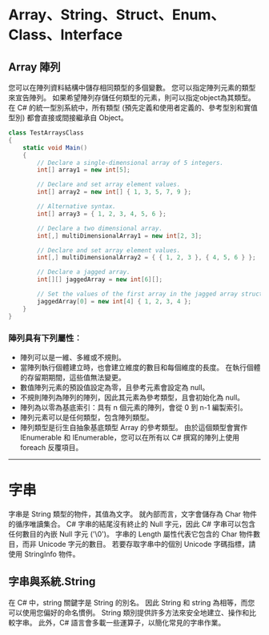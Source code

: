 # Array、String、Struct、Enum、Class、Interface

## Array 陣列

您可以在陣列資料結構中儲存相同類型的多個變數。 您可以指定陣列元素的類型來宣告陣列。 如果希望陣列存儲任何類型的元素，則可以指定object為其類型。 在 C# 的統一型別系統中，所有類型 (預先定義和使用者定義的、參考型別和實值型別) 都會直接或間接繼承自 Object。

```C#
class TestArraysClass
{
    static void Main()
    {
        // Declare a single-dimensional array of 5 integers.
        int[] array1 = new int[5];

        // Declare and set array element values.
        int[] array2 = new int[] { 1, 3, 5, 7, 9 };

        // Alternative syntax.
        int[] array3 = { 1, 2, 3, 4, 5, 6 };

        // Declare a two dimensional array.
        int[,] multiDimensionalArray1 = new int[2, 3];

        // Declare and set array element values.
        int[,] multiDimensionalArray2 = { { 1, 2, 3 }, { 4, 5, 6 } };

        // Declare a jagged array.
        int[][] jaggedArray = new int[6][];

        // Set the values of the first array in the jagged array structure.
        jaggedArray[0] = new int[4] { 1, 2, 3, 4 };
    }
}
```

### 陣列具有下列屬性︰
- 陣列可以是一維、多維或不規則。  
- 當陣列執行個體建立時，也會建立維度的數目和每個維度的長度。 在執行個體的存留期期間，這些值無法變更。   
- 數值陣列元素的預設值設定為零，且參考元素會設定為 null。  
- 不規則陣列為陣列的陣列，因此其元素為參考類型，且會初始化為 null。  
- 陣列為以零為基底索引：具有 n 個元素的陣列，會從 0 到 n-1 編製索引。  
- 陣列元素可以是任何類型，包含陣列類型。  
- 陣列類型是衍生自抽象基底類型 Array 的參考類型。 由於這個類型會實作 IEnumerable 和 IEnumerable<T>，您可以在所有以 C# 撰寫的陣列上使用 foreach 反覆項目。  

---
# 字串
字串是 String 類型的物件，其值為文字。 就內部而言，文字會儲存為 Char 物件的循序唯讀集合。 C# 字串的結尾沒有終止的 Null 字元，因此 C# 字串可以包含任何數目的內嵌 Null 字元 ('\0')。 字串的 Length 屬性代表它包含的 Char 物件數目，而非 Unicode 字元的數目。 若要存取字串中的個別 Unicode 字碼指標，請使用 StringInfo 物件。  
## 字串與系統.String
在 C# 中，string 關鍵字是 String 的別名。 因此 String 和 string 為相等，而您可以使用您偏好的命名慣例。 String 類別提供許多方法來安全地建立、操作和比較字串。 此外，C# 語言會多載一些運算子，以簡化常見的字串作業。